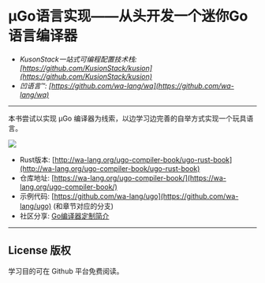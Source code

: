 # µGo语言实现——从头开发一个迷你Go语言编译器

- *KusonStack一站式可编程配置技术栈: [https://github.com/KusionStack/kusion](https://github.com/KusionStack/kusion)*
- *凹语言™: [https://github.com/wa-lang/wa](https://github.com/wa-lang/wa)*

---

本书尝试以实现 µGo 编译器为线索，以边学习边完善的自举方式实现一个玩具语言。

![](cover.png)

- Rust版本: [http://wa-lang.org/ugo-compiler-book/ugo-rust-book](http://wa-lang.org/ugo-compiler-book/ugo-rust-book)
- 仓库地址: [https://wa-lang.org/ugo-compiler-book/](https://wa-lang.org/ugo-compiler-book/)
- 示例代码: [https://github.com/wa-lang/ugo](https://github.com/wa-lang/ugo) (和章节对应的分支)
- 社区分享: [Go编译器定制简介](https://wa-lang.org/ugo-compiler-book/talks/go-compiler-intro.html)

---

## License 版权

学习目的可在 Github 平台免费阅读。
